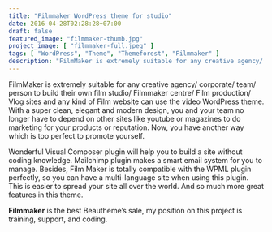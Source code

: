 ```yaml
---
title: "Filmmaker WordPress theme for studio"
date: 2016-04-28T02:28:28+07:00
draft: false
featured_image: "filmmaker-thumb.jpg"
project_image: [ "filmmaker-full.jpeg" ]
tags: [ "WordPress", "Theme", "Themeforest", "Filmmaker" ]
description: "FilmMaker is extremely suitable for any creative agency/ corporate/ team/ person to build their own film studio/ Filmmaker center/ Film production/ Vlog sites and any kind of Film website can use the video WordPress theme."
---
```


FilmMaker is extremely suitable for any creative agency/ corporate/ team/ person to build their own film studio/ Filmmaker centre/ Film production/ Vlog sites and any kind of Film website can use the video WordPress theme. With a super clean, elegant and modern design, you and your team no longer have to depend on other sites like youtube or magazines to do marketing for your products or reputation. Now, you have another way which is too perfect to promote yourself.

Wonderful Visual Composer plugin will help you to build a site without coding knowledge. Mailchimp plugin makes a smart email system for you to manage. Besides, Film Maker is totally compatible with the WPML plugin perfectly, so you can have a multi-language site when using this plugin. This is easier to spread your site all over the world. And so much more great features in this theme.

**Filmmaker** is the best Beautheme’s sale, my position on this project is training, support, and coding.